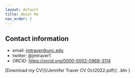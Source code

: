 ```yaml
---
layout: default
title: About Me
nav_order: 2
---
```

## Contact information
* email: jmtraver@unc.edu
* twitter: @jmtraver1
* ORCID: https://orcid.org/0000-0002-0968-3114


[Download my CV!](/Jennifer Traver CV Oct2022.pdf){: .btn }



